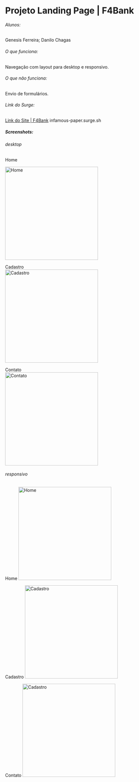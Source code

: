 # Projeto Landing Page | F4Bank

###### Alunos:
Genesis Ferreira; Danilo Chagas

###### O que funciona:
Navegação com layout para desktop e responsivo.

###### O que não funciona:
Envio de formulários.

###### Link do Surge:
[Link do Site | F4Bank](infamous-paper.surge.sh)
infamous-paper.surge.sh

##### Screenshots:

###### desktop

Home

<img scr="https://user-images.githubusercontent.com/83218983/120224185-5458aa80-c219-11eb-8420-c156a9f931ef.png" alt="Home" width="300"/>

Cadastro<br>
<img src="https://user-images.githubusercontent.com/83218983/120222831-f4f99b00-c216-11eb-866f-c1fb946bc43d.png" alt="Cadastro" width="300"/>

Contato<br>
<img src="https://user-images.githubusercontent.com/83218983/120222938-270afd00-c217-11eb-886e-983876e3a962.png" alt="Contato" width="300"/>



###### responsivo
Home
<img scr="https://user-images.githubusercontent.com/83218983/120223275-bdd7b980-c217-11eb-93d8-ec29396816f6.png" alt="Home" width="300"/>

Cadastro
<img scr="https://user-images.githubusercontent.com/83218983/120223301-c8924e80-c217-11eb-9e20-7155823b83a7.png" alt="Cadastro" width="300"/>

Contato
<img scr="https://user-images.githubusercontent.com/83218983/120223334-d647d400-c217-11eb-8873-1128cb18d4f8.png)" alt="Cadastro" width="300"/>
